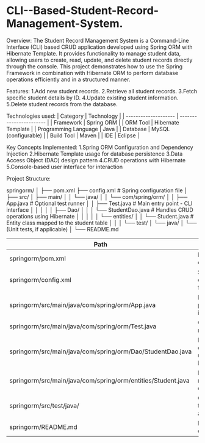 # CLI--Based-Student-Record-Management-System.
Overview:
The Student Record Management System is a Command-Line Interface (CLI) based CRUD application developed using Spring ORM with Hibernate Template.
It provides functionality to manage student data, allowing users to create, read, update, and delete student records directly through the console.
This project demonstrates how to use the Spring Framework in combination with Hibernate ORM to perform database operations efficiently and in a structured manner.

Features:
1.Add new student records.
2.Retrieve all student records.
3.Fetch specific student details by ID.
4.Update existing student information.
5.Delete student records from the database.

Technologies used:
| Category             | Technology              |
| -------------------- | ----------------------- |
| Framework            | Spring ORM              |
| ORM Tool             | Hibernate Template      |
| Programming Language | Java                    |
| Database             | MySQL (configurable)    |
| Build Tool           | Maven                   |
| IDE                  | Eclipse                 |

Key Concepts Implemented:
1.Spring ORM Configuration and Dependency Injection
2.Hibernate Template usage for database persistence
3.Data Access Object (DAO) design pattern
4.CRUD operations with Hibernate
5.Console-based user interface for interaction

Project Structure:

springorm/
│
├── pom.xml
├── config.xml                 # Spring configuration file
│
├── src/
│   ├── main/
│   │   └── java/
│   │       └── com/spring/orm/
│   │           ├── App.java            # Optional test runner
│   │           ├── Test.java           # Main entry point - CLI interface
│   │           │
│   │           ├── Dao/
│   │           │   └── StudentDao.java # Handles CRUD operations using Hibernate
│   │           │
│   │           └── entities/
│   │               └── Student.java    # Entity class mapped to the student table
│   │
│   └── test/
│       └── java/
│           └── (Unit tests, if applicable)
│
└── README.md

| Path | Description |
|------|--------------|
| springorm/pom.xml | Maven project descriptor |
| springorm/config.xml | Spring configuration file |
| springorm/src/main/java/com/spring/orm/App.java | Main entry point – CLI interface |
| springorm/src/main/java/com/spring/orm/Test.java | Optional test runner |
| springorm/src/main/java/com/spring/orm/Dao/StudentDao.java | Handles CRUD operations using Hibernate |
| springorm/src/main/java/com/spring/orm/entities/Student.java | Entity class mapped to the database table |
| springorm/src/test/java/ | Contains unit tests (if applicable) |
| springorm/README.md | Project documentation |
